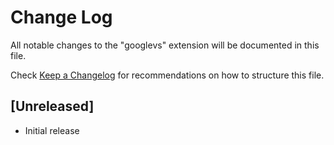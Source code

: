 # Change Log

All notable changes to the "googlevs" extension will be documented in this file.

Check [Keep a Changelog](http://keepachangelog.com/) for recommendations on how to structure this file.

## [Unreleased]

- Initial release